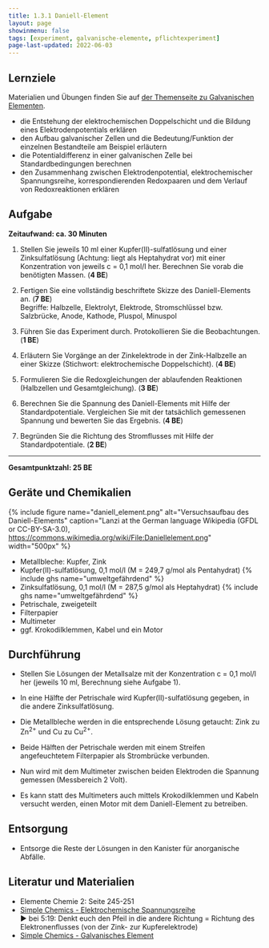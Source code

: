 ```yaml
---
title: 1.3.1 Daniell-Element
layout: page
showinmenu: false
tags: [experiment, galvanische-elemente, pflichtexperiment]
page-last-updated: 2022-06-03
---
```


## Lernziele

Materialien und Übungen finden Sie auf [der Themenseite zu Galvanischen Elementen](/themen/galvanische-elemente).

- die Entstehung der elektrochemischen Doppelschicht und die Bildung eines Elektrodenpotentials erklären
- den Aufbau galvanischer Zellen und die Bedeutung/Funktion der einzelnen Bestandteile am Beispiel erläutern
- die Potentialdifferenz in einer galvanischen Zelle bei Standardbedingungen berechnen
- den Zusammenhang zwischen Elektrodenpotential, elektrochemischer Spannungsreihe, korrespondierenden Redoxpaaren und dem Verlauf von Redoxreaktionen erklären

## Aufgabe

**Zeitaufwand: ca. 30 Minuten**

1. Stellen Sie jeweils 10 ml einer Kupfer(II)-sulfatlösung und einer Zinksulfatlösung (Achtung: liegt als Heptahydrat vor) mit einer Konzentration von jeweils c = 0,1 mol/l her. Berechnen Sie vorab die benötigten Massen. (**4 BE**)

2. Fertigen Sie eine vollständig beschriftete Skizze des Daniell-Elements an. (**7 BE**)  
   Begriffe: Halbzelle, Elektrolyt, Elektrode, Stromschlüssel bzw. Salzbrücke, Anode, Kathode, Pluspol, Minuspol

3. Führen Sie das Experiment durch. Protokollieren Sie die Beobachtungen. (**1 BE**)

4. Erläutern Sie Vorgänge an der Zinkelektrode in der Zink-Halbzelle an einer Skizze (Stichwort: elektrochemische Doppelschicht). (**4 BE**)

5. Formulieren Sie die Redoxgleichungen der ablaufenden Reaktionen (Halbzellen und Gesamtgleichung). (**3 BE**)

6. Berechnen Sie die Spannung des Daniell-Elements mit Hilfe der Standardpotentiale. Vergleichen Sie mit der tatsächlich gemessenen Spannung und bewerten Sie das Ergebnis. (**4 BE**)

7. Begründen Sie die Richtung des Stromflusses mit Hilfe der Standardpotentiale. (**2 BE**)

---

**Gesamtpunktzahl: 25 BE**

## Geräte und Chemikalien

{% include figure name="daniell_element.png" alt="Versuchsaufbau des Daniell-Elements" caption="Lanzi at the German language Wikipedia (GFDL or CC-BY-SA-3.0), https://commons.wikimedia.org/wiki/File:Daniellelement.png" width="500px" %}

- Metallbleche: Kupfer, Zink
- Kupfer(II)-sulfatlösung, 0,1 mol/l (M =  249,7 g/mol als Pentahydrat) {% include ghs name="umweltgefährdend" %}
- Zinksulfatlösung, 0,1 mol/l (M = 287,5 g/mol als Heptahydrat) {% include ghs name="umweltgefährdend" %}
- Petrischale, zweigeteilt
- Filterpapier
- Multimeter
- ggf. Krokodilklemmen, Kabel und ein Motor

## Durchführung


- Stellen Sie Lösungen der Metallsalze mit der Konzentration c = 0,1 mol/l her (jeweils 10 ml, Berechnung siehe Aufgabe 1).
- In eine Hälfte der Petrischale wird Kupfer(II)-sulfatlösung gegeben, in die andere Zinksulfatlösung. 
- Die Metallbleche werden in die entsprechende Lösung getaucht: Zink zu Zn<sup>2+</sup> und Cu zu Cu<sup>2+</sup>.
- Beide Hälften der Petrischale werden mit einem Streifen angefeuchtetem Filterpapier als Strombrücke verbunden.
- Nun wird mit dem Multimeter zwischen beiden Elektroden die Spannung gemessen (Messbereich 2 Volt).

- Es kann statt des Multimeters auch mittels Krokodilklemmen und Kabeln versucht werden, einen Motor mit dem Daniell-Element zu betreiben.

## Entsorgung

- Entsorge die Reste der Lösungen in den Kanister für anorganische Abfälle.

## Literatur und Materialien

- Elemente Chemie 2: Seite 245-251
- [Simple Chemics - Elektrochemische Spannungsreihe](https://www.youtube.com/watch?v=TTG_LOP3w0A)  
 :arrow_forward: bei 5:19: Denkt euch den Pfeil in die andere Richtung = Richtung des Elektronenflusses (von der Zink- zur Kupferelektrode)
- [Simple Chemics - Galvanisches Element](https://www.youtube.com/watch?v=IkJFCAPnecQ)
